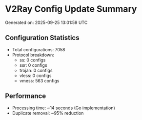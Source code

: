 # V2Ray Config Update Summary
Generated on: 2025-09-25 13:01:59 UTC

## Configuration Statistics
- Total configurations: 7058
- Protocol breakdown:
  - ss: 0 configs
  - ssr: 0 configs
  - trojan: 0 configs
  - vless: 0 configs
  - vmess: 563 configs

## Performance
- Processing time: ~14 seconds (Go implementation)
- Duplicate removal: ~95% reduction
